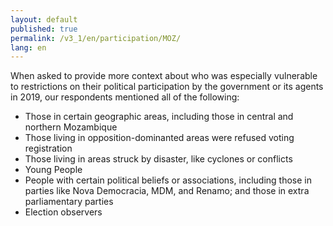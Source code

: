 ```yaml
---
layout: default
published: true
permalink: /v3_1/en/participation/MOZ/
lang: en
---
```

When asked to provide more context about who was especially vulnerable to restrictions on their political participation by the government or its agents in 2019, our respondents mentioned all of the following:  

- Those in certain geographic areas, including those in central and northern Mozambique
- Those living in opposition-dominanted areas were refused voting registration  
- Those living in areas struck by disaster, like cyclones or conflicts
- Young People 
- People with certain political beliefs or associations, including those in parties like Nova Democracia, MDM, and Renamo; and those in extra parliamentary parties 
- Election observers
 
